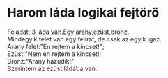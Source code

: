 # Harom láda logikai fejtörö
Feladat: 3 láda van.Egy arany,ezüst,bronz.<br/>Mindegyik felet van egy felírat, de csak az egyik igaz.
<br/>Arany felet:"Én rejtem a kincset!";
<br/>Ezüst:"Nem én rejtem a kincset!;
<br/>Bronz:"Arany hazúdik!"
<br/>Szerintem az ezüst ládába van.

